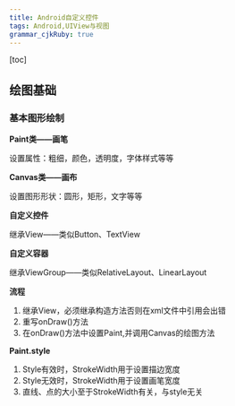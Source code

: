 ```yaml
---
title: Android自定义控件 
tags: Android,UIView与视图
grammar_cjkRuby: true
---
```


[toc]

 ## 绘图基础
 
 ### 基本图形绘制
 
**Paint类——画笔**

设置属性：粗细，颜色，透明度，字体样式等等

**Canvas类——画布**

设置图形形状：圆形，矩形，文字等等

**自定义控件**

继承View——类似Button、TextView

**自定义容器**

继承ViewGroup——类似RelativeLayout、LinearLayout

**流程**
1. 继承View，必须继承构造方法否则在xml文件中引用会出错
2. 重写onDraw()方法
3. 在onDraw()方法中设置Paint,并调用Canvas的绘图方法

**Paint.style**
1. Style有效时，StrokeWidth用于设置描边宽度
2. Style无效时，StrokeWidth用于设置画笔宽度
3. 直线、点的大小至于StrokeWidth有关，与style无关


